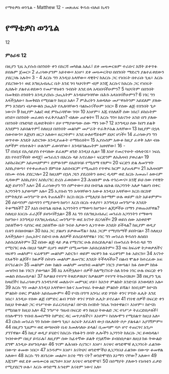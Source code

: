 ﻿
የማቴዎስ ወንጌል - Matthew 12 - መጽሐፍ ቅዱስ ብሉይ ኪዳን
# የማቴዎስ ወንጌል
12
### ምዕራፍ 12
 በዚያን ጊዜ ኢየሱስ በሰንበት ቀን በእርሻ መካከል አለፈ፤ ደቀ መዛሙርቱም ተራቡና እሸት ይቀጥፉ ይበሉም ጀመር።
2  ፈሪሳውያንም አይተው። እነሆ፥ ደቀ መዛሙርትህ በሰንበት ማድረግ ያልተፈቀደውን ያደርጋሉ አሉት።
3 -
4  እርሱ ግን እንዲህ አላቸው። ዳዊትና ከእርሱ ጋር የነበሩት በተራቡ ጊዜ፥ እርሱ ያደረገውን፥ ወደ እግዚአብሔር ቤት እንደ ገባ ካህናትም ብቻ እንጂ እርሱና ከእርሱ ጋር የነበሩት ሊበሉት ያልተፈቀደውን የመሥዋዕቱን ኅብስት እንደ በላ አላነበባችሁምን?
5  ካህናትም በሰንበት በመቅደስ ሰንበትን እንዲያረክሱ ኃጢአትም እንዳይሆንባቸው በሕጉ አላነበባችሁምን?
6  ነገር ግን እላችኋለሁ፥ ከመቅደስ የሚበልጥ ከዚህ አለ።
7  ምሕረትን እወዳለሁ መሥዋዕትንም አይደለም ያለው ምን እንደሆነ ብታውቁስ ኃጢአት የሌለባቸውን ባልኰነናችሁም ነበር።
8  የሰው ልጅ የሰንበት ጌታ ነውና።
9  ከዚያም አልፎ ወደ ምኩራባቸው ገባ።
10  እነሆም፥ እጁ የሰለለች ሰው ነበረ፤ ይከሱትም ዘንድ። በሰንበት መፈወስ ተፈቅዶአልን? ብለው ጠየቁት።
11  እርሱ ግን። ከእናንተ አንድ በግ ያለው በሰንበት በጉድጓድ ቢወድቅበት፥ ይዞ የማያወጣው ሰው ማን ነው?
12  እንግዲህ ሰው ከበግ ይልቅ እንደምን አይበልጥም! ስለዚህ በሰንበት መልካም መሥራት ተፈቅዶአል አላቸው።
13  ከዚያም በኋላ ሰውየውን። እጅህን ዘርጋ አለው። ዘረጋትም፥ እንደ ሁለተኛይቱም ደህና ሆነች።
14  ፈሪሳውያን ግን ወጥተው እንዴት አድርገው እንዲያጠፉት ተማከሩበት።
15  ኢየሱስም አውቆ ከዚያ ፈቀቅ አለ። ብዙ ሰዎችም ተከተሉት፥ ሁሉንም ፈወሳቸው፥ እንዳይገልጡትም አዘዛቸው፤
16 -  
17  በነቢዩ በኢሳይያስ የተባለው ይፈጸም ዘንድ እንዲህ ሲል።
18  እነሆ የመረጥሁት ብላቴናዬ፥ ነፍሴ ደስ የተሰኘችበት ወዳጄ፤ መንፈሴን በእርሱ ላይ አኖራለሁ፥ ፍርድንም ለአሕዛብ ያወራል።
19  አይከራከርም አይጮህምም፥ ድምፁንም በአደባባይ የሚሰማ የለም።
20  ፍርድን ድል ለመንሣት እስኪያወጣ፥ የተቀጠቀጠን ሸምበቆ አይሰብርም የሚጤስን የጥዋፍ ክርም አያጠፋም።
21  አሕዛብም በስሙ ተስፋ ያደርጋሉ።
22  ከዚህም በኋላ ጋኔን ያደረበትን ዕውር ዲዳም ወደ እርሱ አመጡ፤ ዕውሩም ዲዳውም እስኪያይና እስኪናገር ድረስ ፈወሰው።
23  ሕዝቡም ሁሉ ተገረሙና። እንጃ ይህ ሰው የዳዊት ልጅ ይሆንን? አሉ።
24  ፈሪሳውያን ግን ሰምተው። ይህ በብዔል ዜቡል በአጋንንት አለቃ ካልሆነ በቀር አጋንንትን አያወጣም አሉ።
25  ኢየሱስ ግን አሳባቸውን አውቆ እንዲህ አላቸው። እርስ በርስዋ የምትለያይ መንግሥት ሁላ ትጠፋለች፥ እርስ በርሱ የሚለያይ ከተማም ሁሉ ወይም ቤት አይቆምም።
26  ሰይጣንም ሰይጣንን የሚያወጣ ከሆነ፥ እርስ በርሱ ተለያየ፥ እንግዲህ መንግሥቱ እንዴት ትቆማለች?
27  እኔስ በብዔል ዜቡል አጋንንትን የማወጣ ከሆንሁ፥ ልጆቻችሁ በማን ያወጡአቸዋል? ስለዚህ እነርሱ ፈራጆች ይሆኑባችኋል።
28  እኔ ግን በእግዚአብሔር መንፈስ አጋንንትን የማወጣ ከሆንሁ፥ እንግዲህ የእግዚአብሔር መንግሥት ወደ እናንተ ደርሳለች።
29  ወይስ ሰው አስቀድሞ ኃይለኛውን ሳያስር ወደ ኃይለኛው ቤት ገብቶ እቃውን ሊነጥቀው እንዴት ይችላል? ከዚያም ወዲያ ቤቱን ይበዘብዛል።
30  ከእኔ ጋር ያልሆነ ይቃወመኛል፥ ከእኔ ጋርም የማያከማች ይበትናል።
31  ስለዚህ እላችኋለሁ፥ ኃጢአትና ስድብ ሁሉ ለሰዎች ይሰረይላቸዋል፥ ነገር ግን መንፈስ ቅዱስን ለሰደበ አይሰረይለትም።
32  በሰው ልጅ ላይ ቃል የሚናገር ሁሉ ይሰረይለታል፤ በመንፈስ ቅዱስ ላይ ግን የሚናገር ሁሉ በዚህ ዓለም ቢሆን ወይም በሚመጣው አይሰረይለትም።
33  ዛፍ ከፍሬዋ ትታወቃለችና ዛፍዋን መልካም፥ ፍሬዋንም መልካም አድርጉ፥ ወይም ዛፍዋን ክፉ ፍሬዋንም ክፉ አድርጉ።
34  እናንተ የእፉኝት ልጆች፥ ክፉዎች ስትሆኑ መልካም ለመናገር እንዴት ትችላላችሁ? በልብ ሞልቶ ከተረፈው አፍ ይናገራልና።
35  መልካም ሰው ከልቡ መልካም መዝገብ መልካም ነገርን ያወጣል፥ ክፉ ሰውም ከክፉ መዝገብ ክፉ ነገርን ያወጣል።
36  እኔ እላችኋለሁ፥ ሰዎች ስለሚናገሩት ስለ ከንቱ ነገር ሁሉ በፍርድ ቀን መልስ ይሰጡበታል፤
37  ከቃልህ የተነሣ ትጸድቃለህና ከቃልህም የተነሣ ትኰነናለህ።
38  በዚያን ጊዜ ከጻፎችና ከፈሪሳውያን አንዳንዶቹ መለሱና። መምህር ሆይ፥ ከአንተ ምልክት እንድናይ እንወዳለን አሉ።
39  እርሱ ግን መልሶ እንዲህ አላቸው። ክፉና አመንዝራ ትውልድ ምልክት ይሻል፥ ከነቢዩም ከዮናስ ምልክት በቀር ምልክት አይሰጠውም።
40  ዮናስ በዓሣ አንባሪ ሆድ ሦስት ቀንና ሦስት ሌሊት እንደ ነበረ፥ እንዲሁ የሰው ልጅ በምድር ልብ ሦስት ቀንና ሦስት ሌሊት ይኖራል።
41  የነነዌ ሰዎች በፍርድ ቀን ከዚህ ትውልድ ጋር ተነሥተው ይፈርዱበታል፤ በዮናስ ስብከት ንስሐ ገብተዋልና፥ እነሆም፥ ከዮናስ የሚበልጥ ከዚህ አለ።
42  ንግሥተ ዓዜብ በፍርድ ቀን ከዚህ ትውልድ ጋር ተነሥታ ትፈርድበታለች፤ የሰሎሞንን ጥበብ ለመስማት ከምድር ዳር መጥታለችና፥ እነሆም፥ ከሰሎሞን የሚበልጥ ከዚህ አለ።
43  ርኩስ መንፈስ ግን ከሰው በወጣ ጊዜ፥ ዕረፍት እየፈለገ ውኃ በሌለበት ቦታ ያልፋል፥ አያገኝምም።
44  በዚያን ጊዜም። ወደ ወጣሁበት ቤቴ እመለሳለሁ ይላል፤ ቢመጣም ባዶ ሆኖ ተጠርጎና አጊጦ ያገኘዋል።
45  ከዚያ ወዲያ ይሄድና ከእርሱ የከፉትን ሰባት ሌሎችን አጋንንት ከእርሱ ጋር ይወስዳል፥ ገብተውም በዚያ ይኖራሉ፤ ለዚያም ሰው ከፊተኛው ይልቅ የኋለኛው ይብስበታል። ለዚህ ክፉ ትውልድ ደግሞ እንዲሁ ይሆንበታል።
46  ገናም ለሕዝቡ ሲናገር፥ እነሆ፥ እናቱና ወንድሞቹ ሊነጋገሩት ፈልገው በውጭ ቆመው ነበር።
47  አንዱም። እነሆ፥ እናትህና ወንድሞችህ ሊነጋገሩህ ፈልገው በውጭ ቆመዋል አለው።
48  እርሱ ግን ለነገረው መልሶ። እናቴ ማን ናት? ወንድሞቼስ እነማን ናቸው? አለው።
49  እጁንም ወደ ደቀ መዛሙርቱ ዘርግቶ። እነሆ እናቴና ወንድሞቼ፤
50  በሰማያት ያለውን የአባቴን ፈቃድ የሚያደርግ ሁሉ፥ እርሱ ወንድሜ እኅቴም እናቴም ነውና አለ። 
